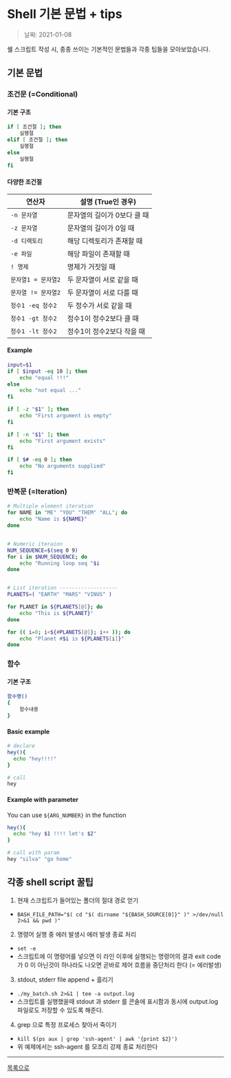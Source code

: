
# Shell 기본 문법 + tips

> 날짜: 2021-01-08

쉘 스크립트 작성 시, 종종 쓰이는 기본적인 문법들과 각종 팁들을 모아보았습니다.

## 기본 문법

### 조건문 (=Conditional)

#### 기본 구조

```bash
if [ 조건절 ]; then
    실행절
elif [ 조건절 ]; then
    실행절
else
    실행절
fi
```

#### 다양한 조건절

연산자 | 설명 (True인 경우)
--- | ---
`-n 문자열` | 문자열의 길이가 0보다 클 때
`-z 문자열` | 문자열의 길이가 0일 때
`-d 디렉토리` |  해당 디렉토리가 존재할 때
`-e 파일` | 해당 파일이 존재할 때
`! 명제` | 명제가 거짓일 때
`문자열1 = 문자열2` | 두 문자열이 서로 같을 때
`문자열 != 문자열2` | 두 문자열이 서로 다를 때
`정수1 -eq 정수2` | 두 정수가 서로 같을 때
`정수1 -gt 정수2` | 정수1이 정수2보다 클 때
`정수1 -lt 정수2` | 정수1이 정수2보다 작을 때

#### Example

```bash
input=$1
if [ $input -eq 10 ]; then
    echo "equal !!!"
else
    echo "not equal ..."
fi

if [ -z "$1" ]; then
    echo "First argument is empty"
fi

if [ -n "$1" ]; then
    echo "First argument exists"
fi

if [ $# -eq 0 ]; then
    echo "No arguments supplied"
fi
```

### 반복문 (=Iteration)

```bash
# Multiple element iteration
for NAME in "ME" "YOU" "THEM" "ALL"; do
    echo "Name is ${NAME}"
done


# Numeric iteraion
NUM_SEQUENCE=$(seq 0 9)
for i in $NUM_SEQUENCE; do
    echo "Running loop seq "$i
done


# List iteration -------------------
PLANETS=( "EARTH" "MARS" "VINUS" )

for PLANET in ${PLANETS[@]}; do
    echo "This is ${PLANET}"
done

for (( i=0; i<${#PLANETS[@]}; i++ )); do
    echo "Planet #$i is ${PLANETS[i]}"
done
```

### 함수

#### 기본 구조

```bash
함수명()
{
    함수내용
}
```

#### Basic example

```bash
# declare
hey(){
  echo "hey!!!!"
}

# call
hey
```

#### Example with parameter

You can use `${ARG_NUMBER}` in the function

```bash
hey(){
  echo "hey $1 !!!! let's $2"
}

# call with param
hey "silva" "go home"
```


## 각종 shell script 꿀팁

1. 현재 스크립트가 들어있는 폴더의 절대 경로 얻기
  - `BASH_FILE_PATH="$( cd "$( dirname "${BASH_SOURCE[0]}" )" >/dev/null 2>&1 && pwd )"`
2. 명령어 실행 중 에러 발생시 에러 발생 종료 처리
  - `set -e`
  - 스크립트에 이 명령어를 넣으면 이 라인 이후에 실행되는 명령어의 결과 exit code 가 0 이 아닌것이 하나라도 나오면 곧바로 제어 흐름을 중단처리 한다 (= 에러발생)
3. stdout, stderr file append + 흘리기
  - `./my_batch.sh 2>&1 | tee -a output.log`
  - 스크립트를 실행했을때 stdout 과 stderr 를 콘솔에 표시함과 동시에 output.log 파일로도 저장할 수 있도록 해준다.
4. grep 으로 특정 프로세스 찾아서 죽이기
  - `kill $(ps aux | grep 'ssh-agent' | awk '{print $2}')`
  - 위 예제에서는 ssh-agent 를 모조리 강제 종료 처리한다


---

[목록으로](https://shiwoo-park.github.io/blog/kor)
